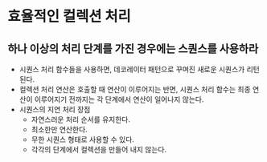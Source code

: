 # 효율적인 컬렉션 처리

## 하나 이상의 처리 단계를 가진 경우에는 스퀀스를 사용하라

- 시퀀스 처리 함수들을 사용하면, 데코레이터 패턴으로 꾸며진 새로운 시퀀스가 리턴된다.
- 컬렉션 처리 연산은 호출할 때 연산이 이루어지는 반면, 시퀀스 처리 함수는 최종 연산이 이루어지기 전까지는 각 단계에서 연산이 일어나지 않는다.
- 시퀀스의 지연 처리 장점
	- 자연스러운 처리 순서를 유지한다.
	- 최소한만 연산한다.
	- 무한 시퀀스 형태로 사용할 수 있다.
	- 각각의 단계에서 컬렉션을 만들어 내지 않는다.